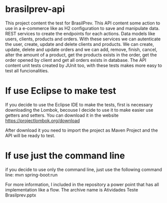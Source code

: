 # brasilprev-api
This project content the test for BrasilPrev.
This API content some action to use in a e-commerce like as H2 configuration to save and manipulate data. REST services to create the endpoints for each actions. Data models like users, clients, products and orders.
With these services we can autenticate the user, create, update and delete clients and products. We can create, update, delete and update orders and we can add, remove, finish, cancel, alter the amount of a product, get the products exists in the order, get the order opened by client and get all orders exists in database.
The API content unit tests created by JUnit too, with these tests makes more easy to test all funcionalities.

# If use Eclipse to make test

If you decide to use the Eclipse IDE to make the tests, first is necessary downloading the Lombok, becouse I decide to use it to make easier use getters and setters.
You can download it in the website https://projectlombok.org/download

After download it you need to import the project as Maven Project and the API will be ready to test.

# If use just the command line

if you decide to use only the command line, just use the following command line:
mvn spring-boot:run

For more information, I included in the repository a power point that has all implementation like a flow. The archive name is Atividades Teste Brasilprev.pptx
